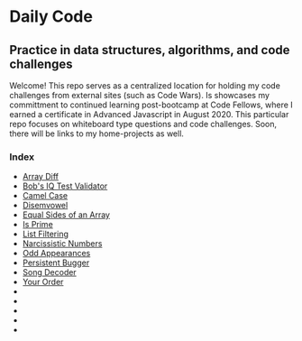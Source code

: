 # Daily Code 

## Practice in data structures, algorithms, and code challenges

Welcome! This repo serves as a centralized location for holding my code challenges from external sites (such as Code Wars). Is showcases my committment to continued learning post-bootcamp at Code Fellows, where I earned a certificate in Advanced Javascript in August 2020. This particular repo focuses on whiteboard type questions and code challenges. Soon, there will be links to my home-projects as well.

###  Index
- [Array Diff](./array-diff/README.md)
- [Bob's IQ Test Validator](./bobs-iq-test/README.md)
- [Camel Case](./camel-case/README.md)
- [Disemvowel](./disemvowel/README.md)
- [Equal Sides of an Array](./equal-sides-of-array/README.md)
- [Is Prime](./isPrime/README.md)
- [List Filtering](./list-filtering/README.md) 
- [Narcissistic Numbers](./narcissistic-numbers/README.md)
- [Odd Appearances](./odd-appearances/README.md)
- [Persistent Bugger](./persistent-bugger/README.md)
- [Song Decoder](./song-decoder/README.md)
- [Your Order](./your-order/README.md)
- []()
- []()
- []()
- []()
- []()